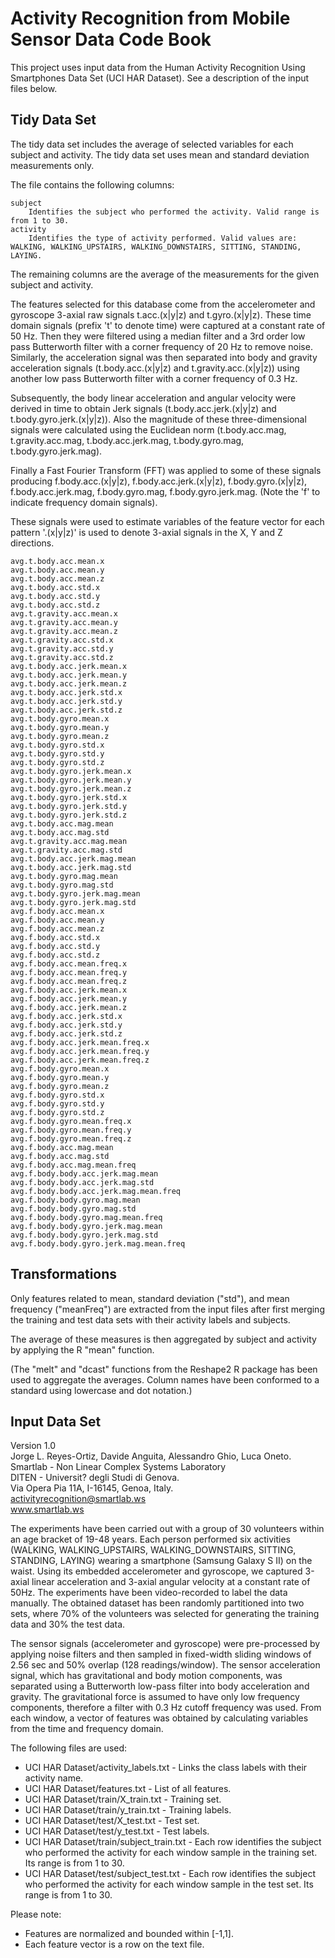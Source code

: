 # Activity Recognition from Mobile Sensor Data Code Book

This project uses input data from the Human Activity Recognition Using Smartphones Data Set (UCI HAR Dataset). See a description of the input files below.

## Tidy Data Set

The tidy data set includes the average of selected variables for each subject and activity. The tidy data set uses mean and standard deviation measurements only.

The file contains the following columns:

    subject
        Identifies the subject who performed the activity. Valid range is from 1 to 30.
    activity
        Identifies the type of activity performed. Valid values are: WALKING, WALKING_UPSTAIRS, WALKING_DOWNSTAIRS, SITTING, STANDING, LAYING.
    
The remaining columns are the average of the measurements for the given subject and activity.

The features selected for this database come from the accelerometer and gyroscope 3-axial raw signals t.acc.(x|y|z) and t.gyro.(x|y|z). These time domain signals (prefix 't' to denote time) were captured at a constant rate of 50 Hz. Then they were filtered using a median filter and a 3rd order low pass Butterworth filter with a corner frequency of 20 Hz to remove noise. Similarly, the acceleration signal was then separated into body and gravity acceleration signals (t.body.acc.(x|y|z) and t.gravity.acc.(x|y|z)) using another low pass Butterworth filter with a corner frequency of 0.3 Hz. 

Subsequently, the body linear acceleration and angular velocity were derived in time to obtain Jerk signals (t.body.acc.jerk.(x|y|z) and t.body.gyro.jerk.(x|y|z)). Also the magnitude of these three-dimensional signals were calculated using the Euclidean norm (t.body.acc.mag, t.gravity.acc.mag, t.body.acc.jerk.mag, t.body.gyro.mag, t.body.gyro.jerk.mag).

Finally a Fast Fourier Transform (FFT) was applied to some of these signals producing f.body.acc.(x|y|z), f.body.acc.jerk.(x|y|z), f.body.gyro.(x|y|z), f.body.acc.jerk.mag, f.body.gyro.mag, f.body.gyro.jerk.mag. (Note the 'f' to indicate frequency domain signals).

These signals were used to estimate variables of the feature vector for each pattern '.(x|y|z)' is used to denote 3-axial signals in the X, Y and Z directions.
    
    avg.t.body.acc.mean.x
    avg.t.body.acc.mean.y
    avg.t.body.acc.mean.z
    avg.t.body.acc.std.x
    avg.t.body.acc.std.y
    avg.t.body.acc.std.z
    avg.t.gravity.acc.mean.x
    avg.t.gravity.acc.mean.y
    avg.t.gravity.acc.mean.z
    avg.t.gravity.acc.std.x
    avg.t.gravity.acc.std.y
    avg.t.gravity.acc.std.z
    avg.t.body.acc.jerk.mean.x
    avg.t.body.acc.jerk.mean.y
    avg.t.body.acc.jerk.mean.z
    avg.t.body.acc.jerk.std.x
    avg.t.body.acc.jerk.std.y
    avg.t.body.acc.jerk.std.z
    avg.t.body.gyro.mean.x
    avg.t.body.gyro.mean.y
    avg.t.body.gyro.mean.z
    avg.t.body.gyro.std.x
    avg.t.body.gyro.std.y
    avg.t.body.gyro.std.z
    avg.t.body.gyro.jerk.mean.x
    avg.t.body.gyro.jerk.mean.y
    avg.t.body.gyro.jerk.mean.z
    avg.t.body.gyro.jerk.std.x
    avg.t.body.gyro.jerk.std.y
    avg.t.body.gyro.jerk.std.z
    avg.t.body.acc.mag.mean
    avg.t.body.acc.mag.std
    avg.t.gravity.acc.mag.mean
    avg.t.gravity.acc.mag.std
    avg.t.body.acc.jerk.mag.mean
    avg.t.body.acc.jerk.mag.std
    avg.t.body.gyro.mag.mean
    avg.t.body.gyro.mag.std
    avg.t.body.gyro.jerk.mag.mean
    avg.t.body.gyro.jerk.mag.std
    avg.f.body.acc.mean.x
    avg.f.body.acc.mean.y
    avg.f.body.acc.mean.z
    avg.f.body.acc.std.x
    avg.f.body.acc.std.y
    avg.f.body.acc.std.z
    avg.f.body.acc.mean.freq.x
    avg.f.body.acc.mean.freq.y
    avg.f.body.acc.mean.freq.z
    avg.f.body.acc.jerk.mean.x
    avg.f.body.acc.jerk.mean.y
    avg.f.body.acc.jerk.mean.z
    avg.f.body.acc.jerk.std.x
    avg.f.body.acc.jerk.std.y
    avg.f.body.acc.jerk.std.z
    avg.f.body.acc.jerk.mean.freq.x
    avg.f.body.acc.jerk.mean.freq.y
    avg.f.body.acc.jerk.mean.freq.z
    avg.f.body.gyro.mean.x
    avg.f.body.gyro.mean.y
    avg.f.body.gyro.mean.z
    avg.f.body.gyro.std.x
    avg.f.body.gyro.std.y
    avg.f.body.gyro.std.z
    avg.f.body.gyro.mean.freq.x
    avg.f.body.gyro.mean.freq.y
    avg.f.body.gyro.mean.freq.z
    avg.f.body.acc.mag.mean
    avg.f.body.acc.mag.std
    avg.f.body.acc.mag.mean.freq
    avg.f.body.body.acc.jerk.mag.mean
    avg.f.body.body.acc.jerk.mag.std
    avg.f.body.body.acc.jerk.mag.mean.freq
    avg.f.body.body.gyro.mag.mean
    avg.f.body.body.gyro.mag.std
    avg.f.body.body.gyro.mag.mean.freq
    avg.f.body.body.gyro.jerk.mag.mean
    avg.f.body.body.gyro.jerk.mag.std
    avg.f.body.body.gyro.jerk.mag.mean.freq

## Transformations

Only features related to mean, standard deviation ("std"), and mean frequency ("meanFreq") are extracted from the input files after first merging the training and test data sets with their activity labels and subjects.

The average of these measures is then aggregated by subject and activity by applying the R "mean" function.

(The "melt" and "dcast" functions from the Reshape2 R package has been used to aggregate the averages. Column names have been conformed to a standard using lowercase and dot notation.)

## Input Data Set

Version 1.0  
Jorge L. Reyes-Ortiz, Davide Anguita, Alessandro Ghio, Luca Oneto.  
Smartlab - Non Linear Complex Systems Laboratory  
DITEN - Universit? degli Studi di Genova.  
Via Opera Pia 11A, I-16145, Genoa, Italy.  
activityrecognition@smartlab.ws  
www.smartlab.ws  

The experiments have been carried out with a group of 30 volunteers within an age bracket of 19-48 years. Each person performed six activities (WALKING, WALKING_UPSTAIRS, WALKING_DOWNSTAIRS, SITTING, STANDING, LAYING) wearing a smartphone (Samsung Galaxy S II) on the waist. Using its embedded accelerometer and gyroscope, we captured 3-axial linear acceleration and 3-axial angular velocity at a constant rate of 50Hz. The experiments have been video-recorded to label the data manually. The obtained dataset has been randomly partitioned into two sets, where 70% of the volunteers was selected for generating the training data and 30% the test data. 

The sensor signals (accelerometer and gyroscope) were pre-processed by applying noise filters and then sampled in fixed-width sliding windows of 2.56 sec and 50% overlap (128 readings/window). The sensor acceleration signal, which has gravitational and body motion components, was separated using a Butterworth low-pass filter into body acceleration and gravity. The gravitational force is assumed to have only low frequency components, therefore a filter with 0.3 Hz cutoff frequency was used. From each window, a vector of features was obtained by calculating variables from the time and frequency domain.

The following files are used:

* UCI HAR Dataset/activity_labels.txt - Links the class labels with their activity name.
* UCI HAR Dataset/features.txt - List of all features.
* UCI HAR Dataset/train/X_train.txt - Training set.
* UCI HAR Dataset/train/y_train.txt - Training labels.
* UCI HAR Dataset/test/X_test.txt - Test set.
* UCI HAR Dataset/test/y_test.txt - Test labels.
* UCI HAR Dataset/train/subject_train.txt - Each row identifies the subject who performed the activity for each window sample in the training set. Its range is from 1 to 30.
* UCI HAR Dataset/test/subject_test.txt - Each row identifies the subject who performed the activity for each window sample in the test set. Its range is from 1 to 30.

Please note:
* Features are normalized and bounded within [-1,1].
* Each feature vector is a row on the text file.
